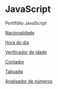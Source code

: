 # JavaScript
Portifólio JavaScript

<a href="https://anselmoalegria.github.io/JavaScript/Exercicios/Ex001/ex001.html" target="_blank">Nacionalidade

<a href="https://anselmoalegria.github.io/JavaScript/Exercicios/Ex002/ex002.html">Hora do dia

<a href="https://anselmoalegria.github.io/JavaScript/Exercicios/Ex003/modelo.html">Verificador de idade

<a href="https://anselmoalegria.github.io/JavaScript/Exercicios/Ex004/contador.html">Contador

<a href="https://anselmoalegria.github.io/JavaScript/Exercicios/Ex005/tabuada.html">Tabuada
  
<a href="https://anselmoalegria.github.io/JavaScript/Exercicios/Ex006/analisador.html">Analisador de números


